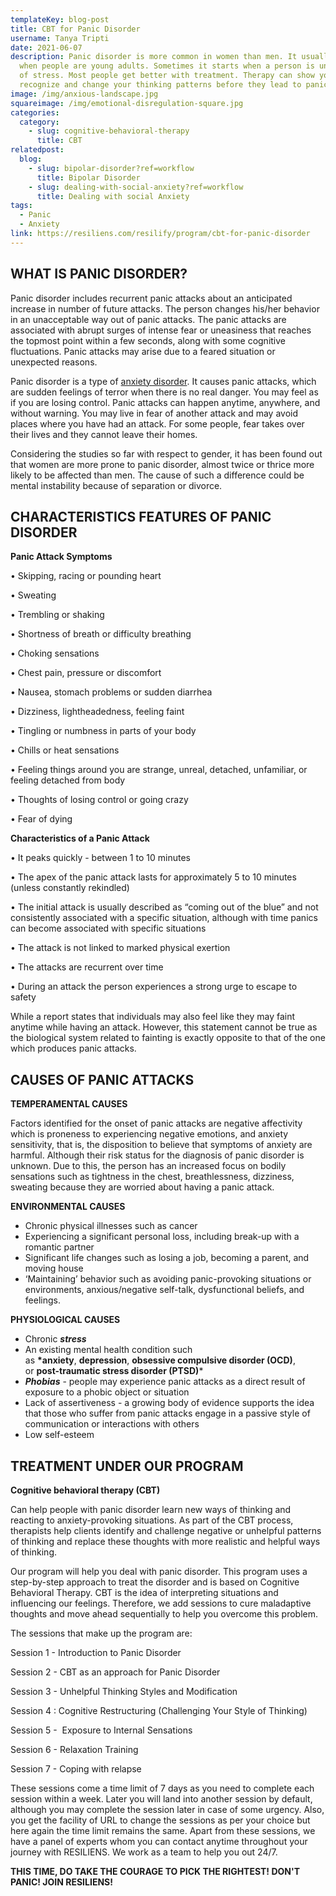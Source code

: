 ```yaml
---
templateKey: blog-post
title: CBT for Panic Disorder
username: Tanya Tripti
date: 2021-06-07
description: Panic disorder is more common in women than men. It usually starts
  when people are young adults. Sometimes it starts when a person is under a lot
  of stress. Most people get better with treatment. Therapy can show you how to
  recognize and change your thinking patterns before they lead to panic.
image: /img/anxious-landscape.jpg
squareimage: /img/emotional-disregulation-square.jpg
categories:
  category:
    - slug: cognitive-behavioral-therapy
      title: CBT
relatedpost:
  blog:
    - slug: bipolar-disorder?ref=workflow
      title: Bipolar Disorder
    - slug: dealing-with-social-anxiety?ref=workflow
      title: Dealing with social Anxiety
tags:
  - Panic
  - Anxiety
link: https://resiliens.com/resilify/program/cbt-for-panic-disorder
---
```

<!--StartFragment-->

## **WHAT IS PANIC DISORDER?**

Panic disorder includes recurrent panic attacks about an  anticipated increase in number of future attacks. The person changes his/her behavior in an unacceptable way out of panic attacks. The panic attacks are associated with abrupt surges of intense fear or uneasiness that reaches the topmost point within a few seconds, along with some cognitive fluctuations. Panic attacks may arise due to a feared situation or unexpected reasons.

Panic disorder is a type of [anxiety disorder](https://medlineplus.gov/anxiety.html). It causes panic attacks, which are sudden feelings of terror when there is no real danger. You may feel as if you are losing control. Panic attacks can happen anytime, anywhere, and without warning. You may live in fear of another attack and may avoid places where you have had an attack. For some people, fear takes over their lives and they cannot leave their homes.

Considering the studies so far with respect to gender, it has been found out that women are more prone to panic disorder, almost twice or thrice more likely to be affected than men. The cause of such a difference could be mental instability because of separation or divorce.

## **CHARACTERISTICS FEATURES OF PANIC DISORDER**

**Panic Attack Symptoms** 

• Skipping, racing or pounding heart

• Sweating 

• Trembling or shaking 

• Shortness of breath or difficulty breathing 

• Choking sensations 

• Chest pain, pressure or discomfort 

• Nausea, stomach problems or sudden diarrhea 

• Dizziness, lightheadedness, feeling faint 

• Tingling or numbness in parts of your body 

• Chills or heat sensations 

• Feeling things around you are strange, unreal, detached, unfamiliar, or feeling detached from body 

• Thoughts of losing control or going crazy 

• Fear of dying 

**Characteristics of a Panic Attack** 

• It peaks quickly - between 1 to 10 minutes 

• The apex of the panic attack lasts for approximately 5 to 10 minutes (unless constantly rekindled) 

• The initial attack is usually described as “coming out of the blue” and not consistently associated with a specific situation, although with time panics can become associated with specific situations 

• The attack is not linked to marked physical exertion 

• The attacks are recurrent over time 

• During an attack the person experiences a strong urge to escape to safety 

While a report states that individuals may also feel like they may faint anytime while having an attack. However, this statement cannot be true as the biological system related to fainting is exactly opposite to that of the one which produces panic attacks.

## **CAUSES OF PANIC ATTACKS**

**TEMPERAMENTAL CAUSES**

Factors identified for the onset of panic attacks are negative affectivity which is proneness to experiencing negative emotions, and anxiety sensitivity, that is, the disposition to believe that symptoms of anxiety are harmful. Although their risk status for the diagnosis of panic disorder is unknown. Due to this, the person has an increased focus on bodily sensations such as tightness in the chest, breathlessness, dizziness, sweating because they are worried about having a panic attack.

**ENVIRONMENTAL CAUSES**

* Chronic physical illnesses such as cancer
* Experiencing a significant personal loss, including break-up with a romantic partner
* Significant life changes such as losing a job, becoming a parent, and moving house
* ‘Maintaining’ behavior such as avoiding panic-provoking situations or environments, anxious/negative self-talk, dysfunctional beliefs, and feelings.

**PHYSIOLOGICAL CAUSES**

* Chronic ***stress***
* An existing mental health condition such as **\*anxiety**, **depression**, **obsessive compulsive disorder (OCD)**, or **post-traumatic stress disorder (PTSD)***
* ***Phobias*** - people may experience panic attacks as a direct result of exposure to a phobic object or situation
* Lack of assertiveness - a growing body of evidence supports the idea that those who suffer from panic attacks engage in a passive style of communication or interactions with others
* Low self-esteem

## **TREATMENT UNDER OUR PROGRAM**

**Cognitive behavioral therapy (CBT)** 

Can help people with panic disorder learn new ways of thinking and reacting to anxiety-provoking situations. As part of the CBT process, therapists help clients identify and challenge negative or unhelpful patterns of thinking and replace these thoughts with more realistic and helpful ways of thinking.

Our program will help you deal with panic disorder. This program uses a step-by-step approach to treat the disorder and is based on Cognitive Behavioral Therapy. CBT is the idea of interpreting situations and influencing our feelings. Therefore, we add sessions to cure maladaptive thoughts and move ahead sequentially to help you overcome this problem.

The sessions that make up the program are: 

Session 1 - Introduction to Panic Disorder

Session 2 - CBT as an approach for Panic Disorder

Session 3 - Unhelpful Thinking Styles and Modification

Session 4 : Cognitive Restructuring (Challenging Your Style of Thinking)

Session 5 -  Exposure to Internal Sensations

Session 6 - Relaxation Training

Session 7 - Coping with relapse

These sessions come a time limit of 7 days as you need to complete each session within a week. Later you will land into another session by default, although you may complete the session later in case of some urgency. Also, you get the facility of URL to change the sessions as per your choice but here again the time limit remains the same. Apart from these sessions, we have a panel of experts whom you can contact anytime throughout your journey with RESILIENS. We work as a team to help you out 24/7. 

**THIS TIME, DO TAKE THE COURAGE TO PICK THE RIGHTEST! DON'T PANIC! JOIN RESILIENS!**

<!--EndFragment-->